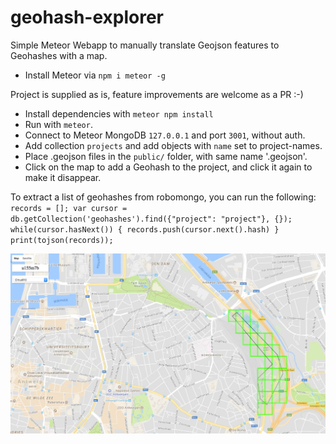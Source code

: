 # geohash-explorer
Simple Meteor Webapp to manually translate Geojson features to Geohashes with a map.

- Install Meteor via `npm i meteor -g`

Project is supplied as is, feature improvements are welcome as a PR :-)

- Install dependencies with `meteor npm install`
- Run with `meteor`.
- Connect to Meteor MongoDB `127.0.0.1` and port `3001`, without auth.
- Add collection `projects` and add objects with `name` set to project-names.
- Place .geojson files in the `public/` folder, with same name '<Project>.geojson'.
- Click on the map to add a Geohash to the project, and click it again to make it disappear.


To extract a list of geohashes from robomongo, you can run the following:
`
records = [];
var cursor = db.getCollection('geohashes').find({"project": "project"}, {});
while(cursor.hasNext()) {
    records.push(cursor.next().hash)
}
print(tojson(records));
`

![Demo Screenshot](screenshot.jpg?raw=true "Screenshot")
